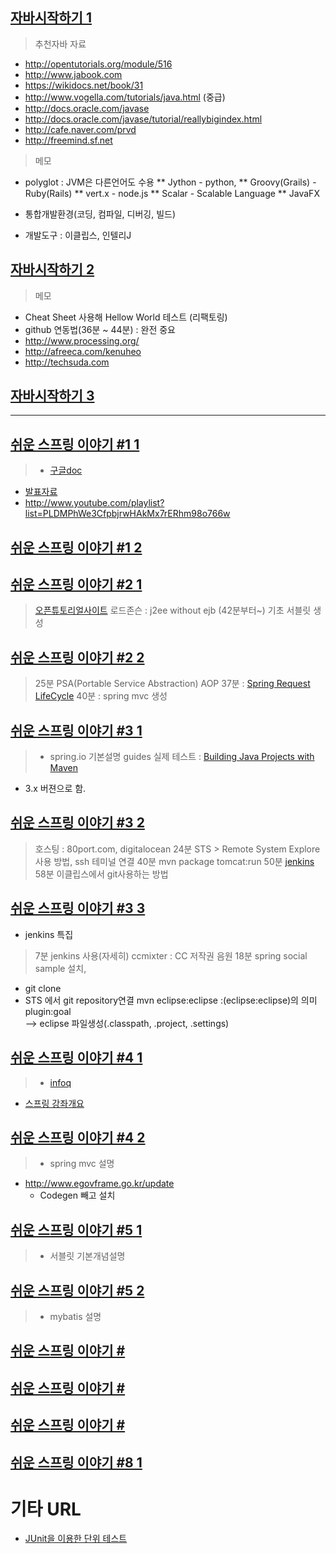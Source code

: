 
## [자바시작하기 1](http://goo.gl/FymS1a)

> 추천자바 자료
* http://opentutorials.org/module/516
* http://www.jabook.com
* https://wikidocs.net/book/31
* http://www.vogella.com/tutorials/java.html  (중급)
* http://docs.oracle.com/javase
* http://docs.oracle.com/javase/tutorial/reallybigindex.html
* http://cafe.naver.com/prvd
* http://freemind.sf.net
 
> 메모
 * polyglot : JVM은 다른언어도 수용
    ** Jython - python, 
    ** Groovy(Grails) - Ruby(Rails)
    ** vert.x - node.js
    ** Scalar - Scalable Language
    ** JavaFX
    
 * 통합개발환경(코딩, 컴파일, 디버깅, 빌드)
 * 개발도구 : 이클립스, 인텔리J
 
## [자바시작하기 2](http://goo.gl/r9Ue5O)
 
> 메모
 * Cheat Sheet 사용해 Hellow World 테스트 (리팩토링)
 * github 연동법(36분 ~ 44분) : 완전 중요
 * http://www.processing.org/
 * http://afreeca.com/kenuheo
 * http://techsuda.com

## [자바시작하기 3]()

 ----


## [쉬운 스프링 이야기 #1 1](http://goo.gl/IqitKs)
 > * [구글doc](http://bit.ly/afreeca201404)
* [발표자료](http://www.slideshare.net/kenu/okspring3x)
* http://www.youtube.com/playlist?list=PLDMPhWe3CfpbjrwHAkMx7rERhm98o766w

## [쉬운 스프링 이야기 #1 2](http://goo.gl/glSk4K)
>

## [쉬운 스프링 이야기 #2 1](http://goo.gl/7eCCwb)
> [오픈튜토리얼사이트](http://opentutorials.org)
  로드존슨 : j2ee without ejb (42분부터~)
  기초 서블릿 생성

## [쉬운 스프링 이야기 #2 2](http://goo.gl/W2blCQ)
> 25분 PSA(Portable Service Abstraction)
      AOP
  37분 : [Spring Request LifeCycle](http://goo.gl/bjwTXZ)
  40분 : spring mvc 생성

## [쉬운 스프링 이야기 #3 1](http://goo.gl/hAN7NX)
> * spring.io 기본설명
  guides 실제 테스트 : [Building Java Projects with Maven](https://spring.io/guides/gs/maven/)
* 3.x 버젼으로 함.

  
  

## [쉬운 스프링 이야기 #3 2](http://goo.gl/x5JS6L)
> 호스팅 : 80port.com, digitalocean
24분 STS > Remote System Explore 사용 방법, ssh 테미널 연결
40분 mvn package tomcat:run
50분 [jenkins](http://jenkins-ci.org)
58분 이클립스에서 git사용하는 방법

## [쉬운 스프링 이야기 #3 3](http://goo.gl/Li5EXE)

* jenkins 특집

> 7분 jenkins 사용(자세히)
ccmixter : CC 저작권 음원
18분 spring social sample 설치,
 - git clone
 - STS 에서 git repository연결
  mvn eclipse:eclipse  :(eclipse:eclipse)의 의미  plugin:goal   
  --> eclipse 파일생성(.classpath, .project, .settings)

## [쉬운 스프링 이야기 #4 1](http://goo.gl/pgikcE)
> * [infoq](http://www.infoq.com/)
* [스프링 강좌개요](http://goo.gl/H4ENmI)

## [쉬운 스프링 이야기 #4 2](http://goo.gl/NwlFo5)
> * spring mvc 설명
* http://www.egovframe.go.kr/update
  * Codegen 빼고 설치
 

## [쉬운 스프링 이야기 #5 1](http://goo.gl/wycZqr)
> * 서블릿 기본개념설명

## [쉬운 스프링 이야기 #5 2](http://goo.gl/W5MOX9)
> * mybatis 설명

## [쉬운 스프링 이야기 #]()
## [쉬운 스프링 이야기 #]()
## [쉬운 스프링 이야기 #]()


## [쉬운 스프링 이야기 #8 1]()


# 기타 URL
 * [JUnit을 이용한 단위 테스트](http://goo.gl/eodlPH)








